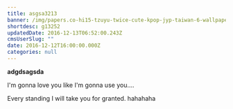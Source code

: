 ```yaml
---
title: asgsa3213
banner: /img/papers.co-hi15-tzuyu-twice-cute-kpop-jyp-taiwan-6-wallpaper.jpg
shortdesc: g13252
updatedDate: 2016-12-13T06:52:00.243Z
cmsUserSlug: ""
date: 2016-12-12T16:00:00.000Z
categories: null
---
```


**adgdsagsda**

I'm gonna love you like I'm gonna use you....

Every standing
I will take you for granted. hahahaha
